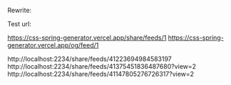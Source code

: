 Rewrite:

Test url:

https://css-spring-generator.vercel.app/share/feeds/1
https://css-spring-generator.vercel.app/og/feed/1

http://localhost:2234/share/feeds/41223694984583197
http://localhost:2234/share/feeds/41375451836487680?view=2
http://localhost:2234/share/feeds/41147805276726317?view=2
